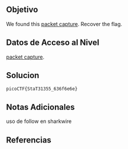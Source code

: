 
## Objetivo

We found this [packet capture](https://jupiter.challenges.picoctf.org/static/483e50268fe7e015c49caf51a69063d0/capture.pcap). Recover the flag.

## Datos de Acceso al Nivel

[packet capture](https://jupiter.challenges.picoctf.org/static/483e50268fe7e015c49caf51a69063d0/capture.pcap). 
## Solucion

```
picoCTF{StaT31355_636f6e6e}
```

## Notas Adicionales

uso de follow en sharkwire

## Referencias
